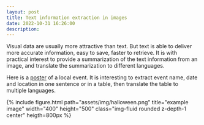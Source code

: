 ```yaml
---
layout: post
title: Text information extraction in images
date: 2022-10-31 16:26:00
description:  
---
```


Visual data are usually more attractive than text. But text is able to deliver more accurate information, easy to save, faster to retrieve. It is with practical interest to provide a summarization of the text information from an image, and translate the summarization to different languages. 

Here is a <a href="https://bccls.libcal.com/event/9771940?hs=a">poster</a> of a local event. It is interesting to extract event name, date and location in one sentence or in a table, then translate the table to multiple languages. 
<div class="row">
    <div class="col-sm mt-3 mt-md-0">
        {% include figure.html path="assets/img/halloween.png" title="example image" width="400" 
     height="500" class="img-fluid rounded z-depth-1 center" heigth=800px %}
    </div>
</div>



